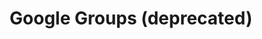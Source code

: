 ---
title: Google Groups (deprecated)
icon: fa-brands fa-google
parent: links
order: 4
in_shortcuts: false

external_link: https://github.com/jsxgraph 
---